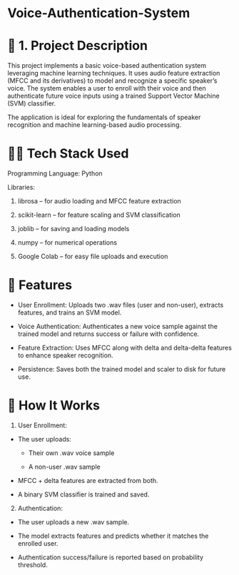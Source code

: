 # Voice-Authentication-System

# 📌 1. Project Description

This project implements a basic voice-based authentication system leveraging machine learning techniques. It uses audio feature extraction (MFCC and its derivatives) to model and recognize a specific speaker’s voice. The system enables a user to enroll with their voice and then authenticate future voice inputs using a trained Support Vector Machine (SVM) classifier.

The application is ideal for exploring the fundamentals of speaker recognition and machine learning-based audio processing.



# 🧑‍💻 Tech Stack Used
Programming Language: Python

Libraries:

1. librosa – for audio loading and MFCC feature extraction

2. scikit-learn – for feature scaling and SVM classification

3. joblib – for saving and loading models

4. numpy – for numerical operations

5. Google Colab – for easy file uploads and execution

# 🚀 Features
- User Enrollment:
Uploads two .wav files (user and non-user), extracts features, and trains an SVM model.

- Voice Authentication:
Authenticates a new voice sample against the trained model and returns success or failure with confidence.

- Feature Extraction:
Uses MFCC along with delta and delta-delta features to enhance speaker recognition.

- Persistence:
Saves both the trained model and scaler to disk for future use.

# 🔧 How It Works
1. User Enrollment:

- The user uploads:

  - Their own .wav voice sample

  - A non-user .wav sample

- MFCC + delta features are extracted from both.

- A binary SVM classifier is trained and saved.

2. Authentication:

- The user uploads a new .wav sample.

- The model extracts features and predicts whether it matches the enrolled user.

- Authentication success/failure is reported based on probability threshold.
